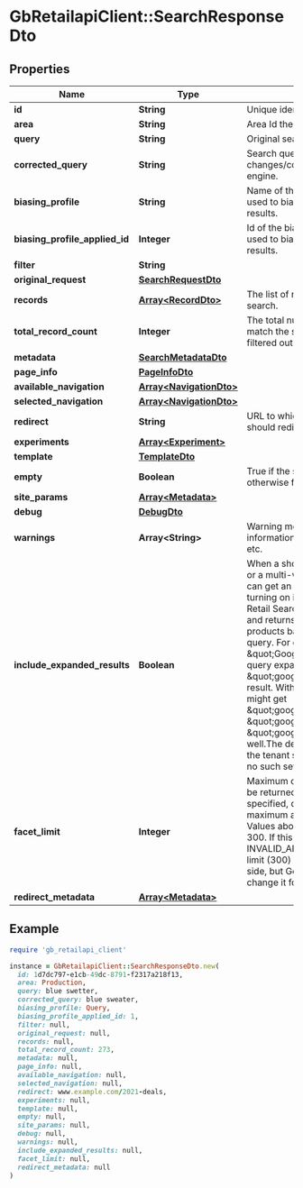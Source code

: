 # GbRetailapiClient::SearchResponseDto

## Properties

| Name | Type | Description | Notes |
| ---- | ---- | ----------- | ----- |
| **id** | **String** | Unique identifier for the search. | [optional] |
| **area** | **String** | Area Id the search was performed in. | [optional] |
| **query** | **String** | Original search query. | [optional] |
| **corrected_query** | **String** | Search query after any changes/corrections are done by the engine. | [optional] |
| **biasing_profile** | **String** | Name of the biasing profile which was used to bias products in the search results. | [optional] |
| **biasing_profile_applied_id** | **Integer** | Id of the biasing profile which was used to bias products in the search results. | [optional] |
| **filter** | **String** |  |  |
| **original_request** | [**SearchRequestDto**](SearchRequestDto.md) |  |  |
| **records** | [**Array&lt;RecordDto&gt;**](RecordDto.md) | The list of records that match the search. | [optional] |
| **total_record_count** | **Integer** | The total number of products that match the search. If all products were filtered out on S4R site equals to 0. | [optional] |
| **metadata** | [**SearchMetadataDto**](SearchMetadataDto.md) |  |  |
| **page_info** | [**PageInfoDto**](PageInfoDto.md) |  |  |
| **available_navigation** | [**Array&lt;NavigationDto&gt;**](NavigationDto.md) |  |  |
| **selected_navigation** | [**Array&lt;NavigationDto&gt;**](NavigationDto.md) |  |  |
| **redirect** | **String** | URL to which the merchandiser should redirect the shopper to. | [optional] |
| **experiments** | [**Array&lt;Experiment&gt;**](Experiment.md) |  |  |
| **template** | [**TemplateDto**](TemplateDto.md) |  |  |
| **empty** | **Boolean** | True if the search yielded no results, otherwise false. | [optional] |
| **site_params** | [**Array&lt;Metadata&gt;**](Metadata.md) |  |  |
| **debug** | [**DebugDto**](DebugDto.md) |  |  |
| **warnings** | **Array&lt;String&gt;** | Warning messages containing information about invalid products, etc. | [optional] |
| **include_expanded_results** | **Boolean** | When a shopper uses an ambiguous or a multi-word search phrase, they can get an empty response. After turning on include expanded results, Retail Search analyzes the request and returns the expanded list of products based on the parsed search query. For example, if you search \&quot;Google Pixel 5\&quot; without query expansion, you might only get \&quot;google_pixel_5\&quot; in the result. With query expansion, you might get \&quot;google_pixel_4a_with_5g\&quot;, \&quot;google_pixel_4a\&quot; and \&quot;google_pixel_5_case\&quot; as well.The default value is configured in the tenant settings or true if there is no such setting | [optional] |
| **facet_limit** | **Integer** | Maximum of facet values that should be returned for this facet. If not specified, defaults to 20. The maximum allowed value is 300. Values above 300 will be coerced to 300.  If this field is negative, an INVALID_ARGUMENT is returned.  This limit (300) is configured on Google side, but Google have an ability to change it for specific project.  | [optional] |
| **redirect_metadata** | [**Array&lt;Metadata&gt;**](Metadata.md) |  |  |

## Example

```ruby
require 'gb_retailapi_client'

instance = GbRetailapiClient::SearchResponseDto.new(
  id: 1d7dc797-e1cb-49dc-8791-f2317a218f13,
  area: Production,
  query: blue swetter,
  corrected_query: blue sweater,
  biasing_profile: Query,
  biasing_profile_applied_id: 1,
  filter: null,
  original_request: null,
  records: null,
  total_record_count: 273,
  metadata: null,
  page_info: null,
  available_navigation: null,
  selected_navigation: null,
  redirect: www.example.com/2021-deals,
  experiments: null,
  template: null,
  empty: null,
  site_params: null,
  debug: null,
  warnings: null,
  include_expanded_results: null,
  facet_limit: null,
  redirect_metadata: null
)
```

